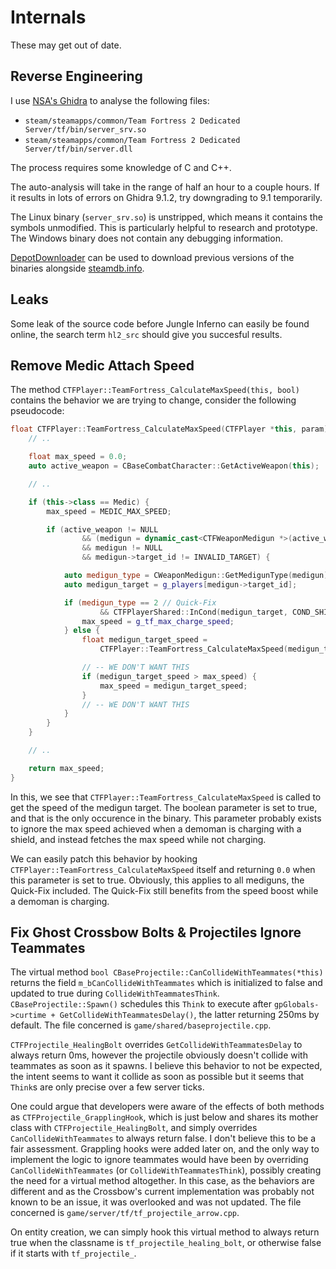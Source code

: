 # Internals

These may get out of date.

## Reverse Engineering

I use [NSA's Ghidra](https://ghidra-sre.org) to analyse the following files:

- `steam/steamapps/common/Team Fortress 2 Dedicated Server/tf/bin/server_srv.so`
- `steam/steamapps/common/Team Fortress 2 Dedicated Server/tf/bin/server.dll`

The process requires some knowledge of C and C++.

The auto-analysis will take in the range of half an hour to a couple hours. If
it results in lots of errors on Ghidra 9.1.2, try downgrading to 9.1
temporarily.

The Linux binary (`server_srv.so`) is unstripped, which means it contains the
symbols unmodified. This is particularly helpful to research and prototype. The
Windows binary does not contain any debugging information.

[DepotDownloader](https://github.com/SteamRE/DepotDownloader) can be used to
download previous versions of the binaries alongside
[steamdb.info](https://steamdb.info/app/232250).

## Leaks

Some leak of the source code before Jungle Inferno can easily be found online,
the search term `hl2_src` should give you succesful results.

## Remove Medic Attach Speed

The method `CTFPlayer::TeamFortress_CalculateMaxSpeed(this, bool)` contains the
behavior we are trying to change, consider the following pseudocode:

```cpp
float CTFPlayer::TeamFortress_CalculateMaxSpeed(CTFPlayer *this, param) {
    // ..

    float max_speed = 0.0;
    auto active_weapon = CBaseCombatCharacter::GetActiveWeapon(this);

    // ..

    if (this->class == Medic) {
        max_speed = MEDIC_MAX_SPEED;

        if (active_weapon != NULL
                && (medigun = dynamic_cast<CTFWeaponMedigun *>(active_weapon) )
                && medigun != NULL
                && medigun->target_id != INVALID_TARGET) {

            auto medigun_type = CWeaponMedigun::GetMedigunType(medigun);
            auto medigun_target = g_players[medigun->target_id];

            if (medigun_type == 2 // Quick-Fix
                    && CTFPlayerShared::InCond(medigun_target, COND_SHIELD_CHARGING)) {
                max_speed = g_tf_max_charge_speed;
            } else {
                float medigun_target_speed =
                    CTFPlayer::TeamFortress_CalculateMaxSpeed(medigun_target, true),

                // -- WE DON'T WANT THIS
                if (medigun_target_speed > max_speed) {
                    max_speed = medigun_target_speed;
                }
                // -- WE DON'T WANT THIS
            }
        }
    }

    // ..

    return max_speed;
}
```

In this, we see that `CTFPlayer::TeamFortress_CalculateMaxSpeed` is called to
get the speed of the medigun target. The boolean parameter is set to true, and
that is the only occurence in the binary. This parameter probably exists to
ignore the max speed achieved when a demoman is charging with a shield, and
instead fetches the max speed while not charging.

We can easily patch this behavior by hooking
`CTFPlayer::TeamFortress_CalculateMaxSpeed` itself and returning `0.0` when this
parameter is set to true. Obviously, this applies to all mediguns, the Quick-Fix
included. The Quick-Fix still benefits from the speed boost while a demoman is
charging.

## Fix Ghost Crossbow Bolts & Projectiles Ignore Teammates

The virtual method `bool CBaseProjectile::CanCollideWithTeammates(*this)`
returns the field `m_bCanCollideWithTeammates` which is initialized to false and
updated to true during `CollideWithTeammatesThink`. `CBaseProjectile::Spawn()`
schedules this `Think` to execute after
`gpGlobals->curtime + GetCollideWithTeammatesDelay()`, the latter returning
250ms by default. The file concerned is `game/shared/baseprojectile.cpp`.

`CTFProjectile_HealingBolt` overrides `GetCollideWithTeammatesDelay` to always
return 0ms, however the projectile obviously doesn't collide with teammates as
soon as it spawns. I believe this behavior to not be expected, the intent seems
to want it collide as soon as possible but it seems that `Think`s are only
precise over a few server ticks.

One could argue that developers were aware of the effects of both methods as
`CTFProjectile_GrapplingHook`, which is just below and shares its mother class
with `CTFProjectile_HealingBolt`, and simply overrides `CanCollideWithTeammates`
to always return false. I don't believe this to be a fair assessment. Grappling
hooks were added later on, and the only way to implement the logic to ignore
teammates would have been by overriding `CanCollideWithTeammates` (or
`CollideWithTeammatesThink`), possibly creating the need for a virtual method
altogether. In this case, as the behaviors are different and as the Crossbow's
current implementation was probably not known to be an issue, it was overlooked
and was not updated. The file concerned is
`game/server/tf/tf_projectile_arrow.cpp`.

On entity creation, we can simply hook this virtual method to always return true
when the classname is `tf_projectile_healing_bolt`, or otherwise false if it
starts with `tf_projectile_`.
